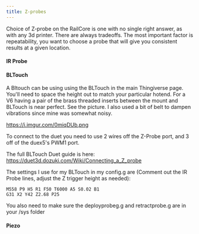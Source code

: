 ```yaml
---
title: Z-probes
--- 
```

Choice of Z-probe on the RailCore is one with no single right answer, as with any 3d printer. There are always tradeoffs.  The most important factor is repeatability, you want to choose a probe that will give you consistent results at a given location.

#### IR Probe

#### BLTouch

A Bltouch can be using using the BLTouch in the main Thingiverse page.  You'll need to space the height out to match your particular hotend.  For a V6 having a pair of the brass threaded inserts between the mount and BLTouch is near perfect.  See the picture.  I also used a bit of belt to dampen vibrations since mine was somewhat noisy.

https://i.imgur.com/0miqDUb.png

To connect to the duet you need to use 2 wires off the Z-Probe port, and 3 off of the duex5's PWM1 port.

The full BLTouch Duet guide is here:
https://duet3d.dozuki.com/Wiki/Connecting_a_Z_probe

The settings I use for my BLTouch in my config.g are  (Comment out the IR Probe lines, adjust the Z trigger height as needed):

```
M558 P9 H5 R1 F50 T6000 A5 S0.02 B1
G31 X2 Y42 Z2.68 P25 
```

You also need to make sure the deployprobeg.g and retractprobe.g are in your /sys folder

#### Piezo
